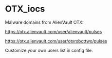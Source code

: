 # OTX_iocs
Malware domains from AlienVault OTX:

https://otx.alienvault.com/user/alienvault/pulses

https://otx.alienvault.com/user/otxrobottwo/pulses

Customize your own users list in config file.
